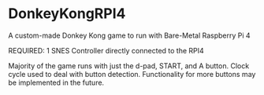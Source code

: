 # DonkeyKongRPI4
A custom-made Donkey Kong game to run with Bare-Metal Raspberry Pi 4

REQUIRED:
1 SNES Controller directly connected to the RPI4

Majority of the game runs with just the d-pad, START, and A button. Clock cycle used to deal with button detection. Functionality for more buttons may be implemented in the future.
